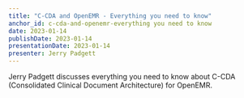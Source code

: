 ```yaml
---
title: "C-CDA and OpenEMR - Everything you need to know"
anchor_id: c-cda-and-openemr-everything you need to know
date: 2023-01-14
publishDate: 2023-01-14
presentationDate: 2023-01-14
presenter: Jerry Padgett
---
```


Jerry Padgett discusses everything you need to know about C-CDA (Consolidated Clinical Document Architecture) for OpenEMR.
<!--more -->
